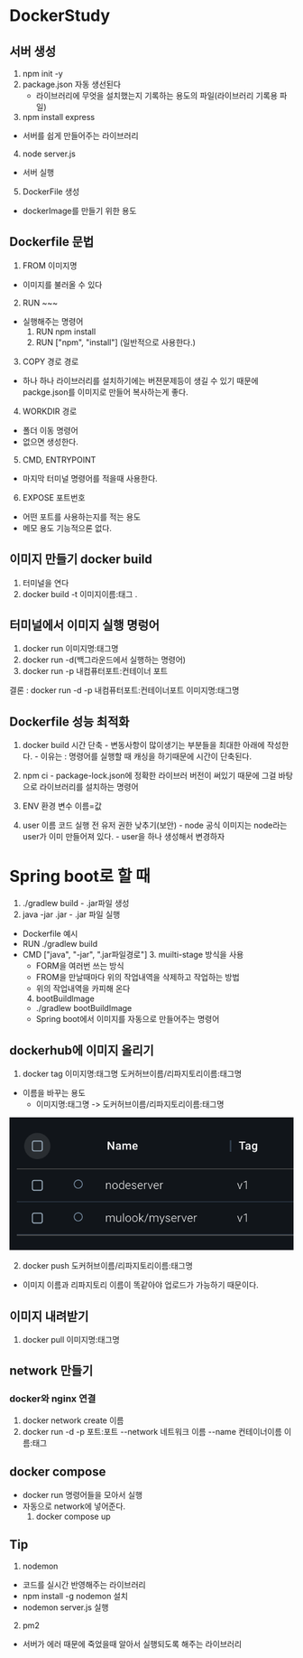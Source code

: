 # DockerStudy
## 서버 생성
1. npm init -y
2. package.json 자동 생선된다
   - 라이브러리에 무엇을 설치했는지 기록하는 용도의 파일(라이브러리 기록용 파일)
3. npm install express
  - 서버를 쉽게 만들어주는 라이브러리
4. node server.js
  - 서버 실행 
5. DockerFile 생성
  - dockerImage를 만들기 위한 용도

## Dockerfile 문법
1. FROM 이미지명
  - 이미지를 불러올 수 있다
2. RUN ~~~
  - 실행해주는 명령어 
      1. RUN npm install
      2. RUN ["npm", "install"] (일반적으로 사용한다.)
3. COPY 경로 경로
  - 하나 하나 라이브러리를 설치하기에는 버젼문제등이 생길 수 있기 때문에 packge.json를 이미지로 만들어 복사하는게 좋다.
4. WORKDIR 경로
  - 폴더 이동 명령어 
  - 없으면 생성한다.
5. CMD, ENTRYPOINT
  - 마지막 터미널 명령어를 적을때 사용한다.
6. EXPOSE 포트번호
  - 어떤 포트를 사용하는지를 적는 용도
  - 메모 용도 기능적으론 없다.

## 이미지 만들기 docker build
  1. 터미널을 연다
  2. docker build -t 이미지이름:태그 . 

## 터미널에서 이미지 실행 명렁어
  1. docker run 이미지명:태그명
  2. docker run -d(백그라운드에서 실행하는 명령어)
  3. docker run -p 내컴퓨터포트:컨테이너 포트

결론 : docker run -d -p 내컴퓨터포트:컨테이너포트 이미지명:태그명

## Dockerfile 성능 최적화
  1. docker build 시간 단축
    - 변동사항이 많이생기는 부분들을 최대한 아래에 작성한다.
    - 이유는 : 명령어를 실행할 때 캐싱을 하기때문에 시간이 단축된다.
  2. npm ci
    - package-lock.json에 정확한 라이브러 버전이 써있기 때문에 그걸 바탕으로 라이브러리를 설치하는 명령어
  3. ENV 환경 변수 이름=값

  4. user 이름 코드 실행 전 유저 권한 낮추기(보안) 
    - node 공식 이미지는 node라는 user가 이미 만들어져 있다.
    - user을 하나 생성해서 변경하자

# Spring boot로 할 때
  1. ./gradlew build 
    - .jar파일 생성
  2. java -jar .jar
    - .jar 파일 실행
- Dockerfile 예시
- RUN ./gradlew build
- CMD ["java", "-jar", ".jar파일경로"]
  3. muilti-stage 방식을 사용
    - FORM을 여러번 쓰는 방식
    - FROM을 만날때마다 위의 작업내역을 삭제하고 작업하는 방법
    - 위의 작업내역을 카피해 온다
  4. bootBuildlmage
    - ./gradlew bootBuildImage
    - Spring boot에서 이미지를 자동으로 만들어주는 명령어

## dockerhub에 이미지 올리기
  1. docker tag 이미지명:태그명 도커허브이름/리파지토리이름:태그명
  - 이름을 바꾸는 용도 
    - 이미지명:태그명 -> 도커허브이름/리파지토리이름:태그명
<img src="/readmeImage/dockerhub.png">

  2. docker push 도커허브이름/리파지토리이름:태그명
- 이미지 이름과 리파지토리 이름이 똑같아야 업로드가 가능하기 때문이다.

## 이미지 내려받기
1. docker pull 이미지명:태그명

## network 만들기 
### docker와 nginx 연결
  1. docker network create 이름
  2. docker run -d -p 포트:포트 --network 네트워크 이름 --name 컨테이너이름 이름:태그

## docker compose
-  docker run 명령어들을 모아서 실행
- 자동으로 network에 넣어준다.
  1. docker compose up


## Tip
1. nodemon
  - 코드를 실시간 반영해주는 라이브러리 
  - npm install -g nodemon 설치
  - nodemon server.js 실행
2. pm2
  - 서버가 에러 때문에 죽었을때 알아서 실행되도록 해주는 라이브러리